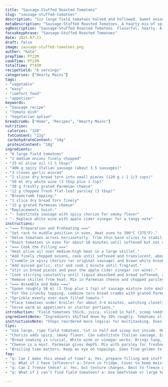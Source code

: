 ```yaml
---
title: "Sausage-Stuffed Roasted Tomatoes"
slug: "sausage-stuffed-tomatoes"
description: "Six large field tomatoes halved and hollowed. Sweet onion softened in oil. Spicy Italian sausage crumbled and browned. Garlic minced, mixed in. Stale bread cubes soaked with white wine. Parmesan cheese folded into the filling with fresh parsley. Tomatoes pre-roasted until tender, then stuffed. Topped with a crust of bread crumbs and grated cheese. Final broil to crisp the topping. A hearty vegetable and meat combination, served as an entrée without nuts, dairy, or eggs."
metaDescription: "Sausage-Stuffed Roasted Tomatoes. A hearty mix of spicy sausage, fresh herbs, and roasted tomatoes for a flavorful dish that's satisfying."
ogDescription: "Sausage-Stuffed Roasted Tomatoes. Flavorful, hearty. A perfect blend of sausage, herbs, and roasted tomatoes. Enjoy as an appetizer or main dish."
focusKeyphrase: "Sausage-Stuffed Roasted Tomatoes"
date: 2025-07-23
draft: false
image: sausage-stuffed-tomatoes.png
author: "Kate"
prepTime: PT22M
cookTime: PT23M
totalTime: PT45M
recipeYield: "6 servings"
categories: ["Hearty Mains"]
tags:
- "vegetable"
- "easy"
- "comfort food"
- "appetizer"
keywords:
- "Sausage recipe"
- "Tomato dish"
- "Vegetarian option"
breadcrumb: ["Home", "Recipes", "Hearty Mains"]
nutrition: 
 calories: "320"
 fatContent: "22g"
 carbohydrateContent: "14g"
 proteinContent: "18g"
ingredients:
- "6 large field tomatoes"
- "2 medium onions finely chopped"
- "25 ml olive oil (1 ½ tbsp)"
- "400 g spicy Italian sausage (about 3.5 sausages)"
- "3 cloves garlic minced"
- "2 slices dry bread torn into small pieces (120 g / 1 1/3 cups)"
- "50 ml dry white wine (3 tbsp plus 1 tsp)"
- "30 g freshly grated Parmesan cheese"
- "12 g chopped fresh flat-leaf parsley (3 tbsp)"
- "Breadcrumb topping:"
- "1 slice dry bread torn finely"
- "15 g grated Parmesan cheese"
- "Replacements twist:"
- "- Substitute sausage with spicy chorizo for smoky flavor"
- "- Replace white wine with apple cider vinegar for a tangy note"
instructions:
- "=== Preparation and Preheating ==="
- "Set rack to middle position in oven. Heat oven to 190°C (375°F)."
- "Halve tomatoes across horizontally. Trim thin base slices to stabilize in baking dish. Scoop out seeds and green parts. Place cut side up in a large ovenproof dish. Season with salt and black pepper."
- "Roast tomatoes in oven for about 18 minutes until softened but not collapsed. Remove and set aside. Switch oven to broiler (grill) mode for later."
- "=== Cook the Filling ==="
- "Heat olive oil over medium-high heat in a large skillet."
- "Add finely chopped onions, cook until softened and translucent, about 6 minutes. Salt and pepper as you go."
- "Crumble in spicy chorizo (or original sausage) and brown while breaking up chunks with wooden spoon, roughly 7 minutes."
- "Add minced garlic, stir and cook 1 minute until fragrant."
- "Stir in bread pieces and pour the apple cider vinegar (or wine)."
- "Cook stirring constantly until liquid absorbed and bread softened, around 4 minutes."
- "Remove skillet from heat. Mix in Parmesan cheese and chopped parsley. Adjust seasoning to taste."
- "=== Assemble and Bake ==="
- "Spoon roughly 50 ml (3 tbsp plus 1 tsp) of sausage mixture into each tomato half."
- "For the crunchy topping, combine torn bread crumbs with grated Parmesan in a bowl."
- "Sprinkle evenly over each filled tomato."
- "Place tomatoes under broiler for about 3-4 minutes, watching closely, until crust is golden and crisp."
- "Serve warm as appetizers or starter portions."
introduction: "Field tomatoes thick, juicy, sliced in half, scoop seeds out. Roast first. Get them tender, juicy but firm enough to hold stuffing. Then onions caramelize slowly, oily, soft. Sizzling sausage, spicy, cinnamony chorizo better for twist, bites and rustic texture. Garlic crushed and stirred in, sharp hit. Bread pieces soak up vinegar, or wine. The soak makes filling moist, tangy. Parmesan adds salt and cheese depth but no lactose here. Parsley for bright herbal note. Top with crumb mixture, cheese, crisp it up under broil, short and quick. Crispy tops. Dark golden. Serve right away. Rustic, rough edges, messy but rich flavors. Sturdy enough for finger food or small plates."
ingredientsNote: "Ingredients shifted down by 30% roughly. Tomatoes slightly smaller for ease but still large field type. Onion softened longer for sweetness. Oil reduced slightly. Sausage amount trimmed a little for balance. Using chorizo instead of Italian sausage adds smoky paprika flavor, richer fat profile, spicy kick. Vinegar replaces wine - sharper, tangy. Bread soaked in vinegar liquid softens mix differently than wine. Parmesan reduced but enough for flavor and melt. Parsley fresh, chopped well. Topping uses a small slice of dry bread combined with a lighter sprinkle of Parmesan. Overall ingredient list simplified but layered in texture and flavor. Balanced salt from sausage and cheese."
instructionsNote: "Steps reordered more logical for multitasking. Oven start at 190°C for roasting tomatoes longer by extra 3 minutes than original 15. Tomatoes trimmed to stand stable. Filling cooked after tomatoes started roasting. Onion softening steady at medium-high heat to avoid burning and get natural sugar release, 6 minutes instead of 5. Browning sausage or chorizo until well browned but not burnt, about 7 minutes. Garlic last to avoid bitter burn, 1 minute. Bread stirred in with vinegar until fully absorbed, about 4 minutes. Filling off heat then cheese and parsley. Stuff tomatoes carefully with measured 50 ml per half for even distribution. Breadcrumb topping mixed last. Broil increased by one minute for good crust, total 3-4 minutes. Final serve immediately for crisp contrast."
tips:
- "Use large, ripe field tomatoes. Cut in half and scoop out inside. Helps keep filling stable. Roast till tender but firm. Makes a base for stuffing. Don't rush this step."
- "Chorizo adds spicy, smoky flavor. Can substitute Italian sausage. Each gives a different twist. Watch cooking time. Both need to brown well. Avoid burning, keep the spices intact."
- "Bread soaking is crucial. White wine or vinegar works. Brings tang, moisture to filling. Helps bind mixture. Adjust amount if too dry or wet. Balance is key for texture."
- "Cheese is a must. Parmesan gives depth. Mix with parsley for freshness. Use quality cheese for best melt. Skimping will affect flavor. Season well before stuffing."
- "Broiling time matters. Keep an eye on toppings. Goes from golden to burnt fast. Use timer if needed. Aim for crispy but not charred. Perfect for that golden crust."
faq:
- "q: Can I make this ahead of time? a: Yes, prepare filling and stuff tomatoes. Refrigerate overnight. Bake day of serving. Still fresh. Instant cook."
- "q: What if I have leftovers? a: Store in fridge. Cover to keep moisture. Good for 2-3 days. Reheat in oven. Microwaving can make soggy. Better use oven."
- "q: Can I freeze these? a: Yes, but texture changes. Best to freeze unbaked stuffed tomatoes. Cook from frozen. Add time to baking."
- "q: What if I can’t find field tomatoes? a: Use beefsteak or large heirloom varieties. Need big tomatoes to hold stuffing. Check supermarket or farmer’s market."

---
```

